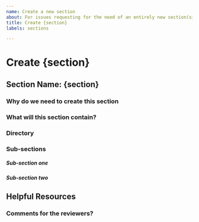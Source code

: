 ```yaml
---
name: Create a new section
about: For issues requesting for the need of an entirely new section(sidebars) in the documentation
title: Create {section}
labels: sections

---
```


<!-- This template is used for requesting for the addition of an entirely new section/sub-section in the current documentation. -->


<!-- Thanks for filing an issue! Before hitting the button, please answer these questions.-->

# Create {section}

## Section Name: {section}
<!-- What is this section called? -->

### Why do we need to create this section
<!-- Tell us why it is important that this section is added to the documentation. -->

### What will this section contain?
<!-- Tell us what will be included in this section that isn't already added to existing sections. -->

### Directory
<!-- Will this be a section on it's own or it is going to be a sub-section? Can you provide a link to where this section will be added to? -->

### Sub-sections
<!-- Does this section have sub-sections?
If yes, please list the title of each sub-section in this format; -->

##### Sub-section one
<!-- Sub-section one does Lorem ipsum dolor sit amet, consectetur... -->

##### Sub-section two
<!-- Sub-section two does Lorem ipsum dolor sit amet, consectetur... -->

<!-- {Optional: add any further explanation if the above does not give room for enough context?} -->

## Helpful Resources
<!-- {Optional: Add links to anything that might be helpful in understanding the need of this particular section} -->

<!-- Be ready for follow-up questions, and please respond in a timely manner.  If we can't reproduce a bug or think a feature already exists, we might close your issue.  If we're wrong, PLEASE feel free to reopen it and explain why. -->


### Comments for the reviewers?
<!-- Leave a comment for the reviewers of this issue -->